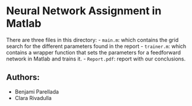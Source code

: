 # Neural Network Assignment in Matlab

There are three files in this directory:
    - `main.m`: which contains the grid search for the different parameters found in the report
    - `trainer.m`: which contains a wrapper function that sets the parameters for a feedforward network in Matlab and trains it.
    - `Report.pdf`: report with our conclusions.

## Authors:

- Benjami Parellada
- Clara Rivadulla
